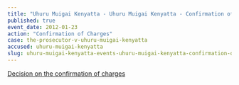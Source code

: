 ```yaml
---
title: "Uhuru Muigai Kenyatta - Uhuru Muigai Kenyatta - Confirmation of Charges"
published: true
event_date: 2012-01-23
action: "Confirmation of Charges"
case: the-prosecutor-v-uhuru-muigai-kenyatta
accused: uhuru-muigai-kenyatta
slug: uhuru-muigai-kenyatta-events-uhuru-muigai-kenyatta-confirmation-of-charges
---
```


[Decision on the confirmation of charges](http://www.icc-cpi.int/iccdocs/doc/doc1314543.pdf)

